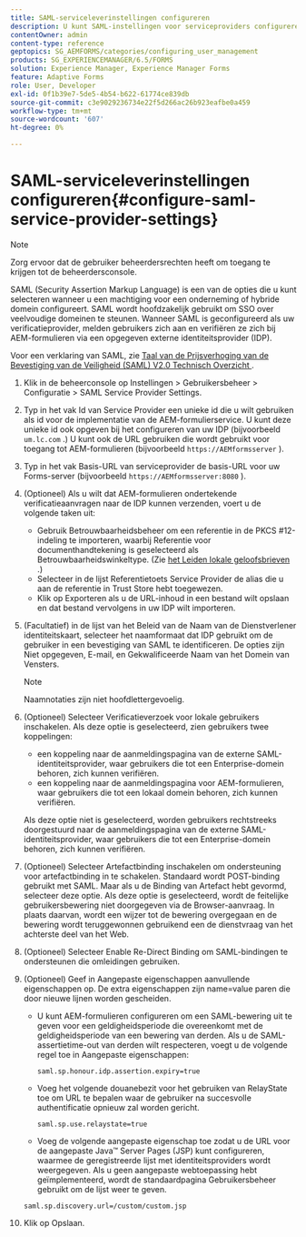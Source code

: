 ```yaml
---
title: SAML-serviceleverinstellingen configureren
description: U kunt SAML-instellingen voor serviceproviders configureren, zodat gebruikers zich kunnen aanmelden en verifiëren voor AEM-formulieren via een opgegeven externe identiteitsprovider (IDP).
contentOwner: admin
content-type: reference
geptopics: SG_AEMFORMS/categories/configuring_user_management
products: SG_EXPERIENCEMANAGER/6.5/FORMS
solution: Experience Manager, Experience Manager Forms
feature: Adaptive Forms
role: User, Developer
exl-id: 0f1b39e7-5de5-4b54-b622-61774ce839db
source-git-commit: c3e9029236734e22f5d266ac26b923eafbe0a459
workflow-type: tm+mt
source-wordcount: '607'
ht-degree: 0%

---
```


# SAML-serviceleverinstellingen configureren{#configure-saml-service-provider-settings}

>[!NOTE]
> 
> Zorg ervoor dat de gebruiker beheerdersrechten heeft om toegang te krijgen tot de beheerdersconsole.

SAML (Security Assertion Markup Language) is een van de opties die u kunt selecteren wanneer u een machtiging voor een onderneming of hybride domein configureert. SAML wordt hoofdzakelijk gebruikt om SSO over veelvoudige domeinen te steunen. Wanneer SAML is geconfigureerd als uw verificatieprovider, melden gebruikers zich aan en verifiëren ze zich bij AEM-formulieren via een opgegeven externe identiteitsprovider (IDP).

Voor een verklaring van SAML, zie [ Taal van de Prijsverhoging van de Bevestiging van de Veiligheid (SAML) V2.0 Technisch Overzicht ](https://docs.oasis-open.org/security/saml/Post2.0/sstc-saml-tech-overview-2.0.html).

1. Klik in de beheerconsole op Instellingen > Gebruikersbeheer > Configuratie > SAML Service Provider Settings.
1. Typ in het vak Id van Service Provider een unieke id die u wilt gebruiken als id voor de implementatie van de AEM-formulierservice. U kunt deze unieke id ook opgeven bij het configureren van uw IDP (bijvoorbeeld `um.lc.com` .) U kunt ook de URL gebruiken die wordt gebruikt voor toegang tot AEM-formulieren (bijvoorbeeld `https://AEMformsserver` ).
1. Typ in het vak Basis-URL van serviceprovider de basis-URL voor uw Forms-server (bijvoorbeeld `https://AEMformsserver:8080` ).
1. (Optioneel) Als u wilt dat AEM-formulieren ondertekende verificatieaanvragen naar de IDP kunnen verzenden, voert u de volgende taken uit:

   * Gebruik Betrouwbaarheidsbeheer om een referentie in de PKCS #12-indeling te importeren, waarbij Referentie voor documenthandtekening is geselecteerd als Betrouwbaarheidswinkeltype. (Zie [ het Leiden lokale geloofsbrieven ](/help/forms/using/admin-help/local-credentials.md#managing-local-credentials).)
   * Selecteer in de lijst Referentietoets Service Provider de alias die u aan de referentie in Trust Store hebt toegewezen.
   * Klik op Exporteren als u de URL-inhoud in een bestand wilt opslaan en dat bestand vervolgens in uw IDP wilt importeren.

1. (Facultatief) in de lijst van het Beleid van de Naam van de Dienstverlener identiteitskaart, selecteer het naamformaat dat IDP gebruikt om de gebruiker in een bevestiging van SAML te identificeren. De opties zijn Niet opgegeven, E-mail, en Gekwalificeerde Naam van het Domein van Vensters.

   >[!NOTE]
   >
   >Naamnotaties zijn niet hoofdlettergevoelig.

1. (Optioneel) Selecteer Verificatieverzoek voor lokale gebruikers inschakelen. Als deze optie is geselecteerd, zien gebruikers twee koppelingen:

   * een koppeling naar de aanmeldingspagina van de externe SAML-identiteitsprovider, waar gebruikers die tot een Enterprise-domein behoren, zich kunnen verifiëren.
   * een koppeling naar de aanmeldingspagina voor AEM-formulieren, waar gebruikers die tot een lokaal domein behoren, zich kunnen verifiëren.

   Als deze optie niet is geselecteerd, worden gebruikers rechtstreeks doorgestuurd naar de aanmeldingspagina van de externe SAML-identiteitsprovider, waar gebruikers die tot een Enterprise-domein behoren, zich kunnen verifiëren.

1. (Optioneel) Selecteer Artefactbinding inschakelen om ondersteuning voor artefactbinding in te schakelen. Standaard wordt POST-binding gebruikt met SAML. Maar als u de Binding van Artefact hebt gevormd, selecteer deze optie. Als deze optie is geselecteerd, wordt de feitelijke gebruikersbewering niet doorgegeven via de Browser-aanvraag. In plaats daarvan, wordt een wijzer tot de bewering overgegaan en de bewering wordt teruggewonnen gebruikend een de dienstvraag van het achterste deel van het Web.
1. (Optioneel) Selecteer Enable Re-Direct Binding om SAML-bindingen te ondersteunen die omleidingen gebruiken.
1. (Optioneel) Geef in Aangepaste eigenschappen aanvullende eigenschappen op. De extra eigenschappen zijn name=value paren die door nieuwe lijnen worden gescheiden.

   * U kunt AEM-formulieren configureren om een SAML-bewering uit te geven voor een geldigheidsperiode die overeenkomt met de geldigheidsperiode van een bewering van derden. Als u de SAML-assertietime-out van derden wilt respecteren, voegt u de volgende regel toe in Aangepaste eigenschappen:

     `saml.sp.honour.idp.assertion.expiry=true`

   * Voeg het volgende douanebezit voor het gebruiken van RelayState toe om URL te bepalen waar de gebruiker na succesvolle authentificatie opnieuw zal worden gericht.

     `saml.sp.use.relaystate=true`

   * Voeg de volgende aangepaste eigenschap toe zodat u de URL voor de aangepaste Java™ Server Pages (JSP) kunt configureren, waarmee de geregistreerde lijst met identiteitsproviders wordt weergegeven. Als u geen aangepaste webtoepassing hebt geïmplementeerd, wordt de standaardpagina Gebruikersbeheer gebruikt om de lijst weer te geven.

   `saml.sp.discovery.url=/custom/custom.jsp`

1. Klik op Opslaan.

